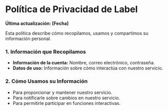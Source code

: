 # Política de Privacidad de Label

**Última actualización: [Fecha]**

Esta política describe cómo recopilamos, usamos y compartimos su información personal.

### 1. Información que Recopilamos
*   **Información de la cuenta:** Nombre, correo electrónico, contraseña.
*   **Datos de uso:** Información sobre cómo interactúa con nuestro servicio.

### 2. Cómo Usamos su Información
*   Para proporcionar y mantener nuestro servicio.
*   Para notificarle sobre cambios en nuestro servicio.
*   Para permitirle participar en funciones interactivas.